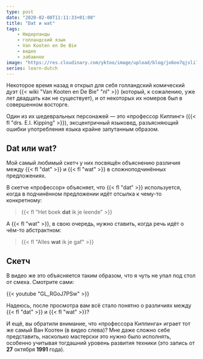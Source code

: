 ```yaml
---
type: post
date: "2020-02-08T11:11:33+01:00"
title: "Dat и wat"
tags:
    - Нидерланды
    - голландский язык
    - Van Kooten en De Bie
    - видео
    - забавное
image: "https://res.cloudinary.com/yktoo/image/upload/blog/jo6oo7qjsli7hupichiz.jpg"
series: learn-dutch
---
```


Некоторое время назад я открыл для себя голландский комический дуэт {{< wiki "Van Kooten en De Bie" "nl" >}} (который, к сожалению, уже лет двадцать как не существует), и от некоторых их номеров был в совершенном восторге.

Один из их шедевральных персонажей — это «профессор Киппинг» ({{< fl "drs. E.I. Kipping" >}}), эксцентричный языковед, разъясняющий ошибки употребления языка крайне запутанным образом.

<!--more-->

## Dat или wat?

Мой самый любимый скетч у них посвящён объяснению различия между {{< fl "dat" >}} и {{< fl "wat" >}} в сложноподчинённых предложениях.

В скетче «профессор» объясняет, что {{< fl "dat" >}} используется, когда в подчинённом предложении идёт отсылка к чему-то конкретному:

> {{< fl "Het boek **dat** ik je leende" >}}

А {{< fl "wat" >}}, в свою очередь, нужно ставить, когда речь идёт о чём-то абстрактном:

> {{< fl "Alles **wat** ik je gaf" >}}

## Скетч

В видео же это объясняется таким образом, что я чуть не упал под стол от смеха. Смотрите сами:

{{< youtube "GL_RGoJ7PSw" >}}

Надеюсь, после просмотра вам всё стало понятно о различиях между {{< fl "dat" >}} и {{< fl "wat" >}}?

И ещё, вы обратили внимание, что «профессора Киппинга» играет тот же самый Ван Коотен (в видео слева)? Мне даже сложно себе представить, насколько мастерски это нужно было исполнять, особенно учитывая тогдашний уровень развития техники (это запись от **27** октября **1991** года).